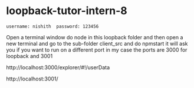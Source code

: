 # loopback-tutor-intern-8

``username: nishith 
password: 123456``

Open a terminal window do node in this loopback folder and then open a new terminal and go to the sub-folder client_src and do npmstart
it will ask you if you want to run on a different port
in my case the ports are 3000 for loopback and 3001

http://localhost:3000/explorer/#!/userData

http://localhost:3001/
